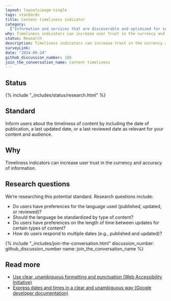 ```yaml
---
layout: layouts/page-single
tags: standards
title: Content timeliness indicator
category:
  ["Information and services that are discoverable and optimized for search"]
why: Timeliness indicators can increase user trust in the currency and accuracy of information.
status: Research
description: Timeliness indicators can increase trust in the currency and accuracy of information. Learn how to add timeliness indicators on your federal government site.
surveyLink: 
date: "2024-09-24"
github_discussion_number: 188
join_the_conversation_name: content timeliness
---
```


## Status

{% include "_includes/status/research.html" %}

## Standard

Inform users about the timeliness of content by including the date of publication, a last updated date, or a last reviewed date as relevant for your content and audience.

## Why

Timeliness indicators can increase user trust in the currency and accuracy of information.

## Research questions

We’re researching this potential standard. Research questions include:

- Do users have preferences for the language used (published, updated, or reviewed)? 
- Should the language be standardized by type of content? 
- Do users have preferences on the length of time between updates for certain types of content? 
- How do users respond to multiple dates (e.g., published and updated)?

{% include "_includes/join-the-conversation.html" discussion_number: github_discussion_number name: join_the_conversation_name %}

## Read more

- [Use clear, unambiguous formatting and punctuation (Web Accessibility Initiative)](https://www.w3.org/WAI/WCAG2/supplemental/patterns/o3p06-format-punctuation/#examples)
- [Express dates and times in a clear and unambiguous way (Google developer documentation)](https://developers.google.com/style/dates-times)
